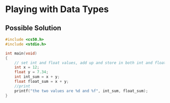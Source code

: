 # Playing with Data Types

## Possible Solution
```c
#include <cs50.h>
#include <stdio.h>

int main(void)
{
    // set int and float values, add up and store in both int and float
    int x = 12;
    float y = 7.34;
    int int_sum = x + y;
    float float_sum = x + y;
    //print
    printf("the two values are %d and %f", int_sum, float_sum);    
}
```